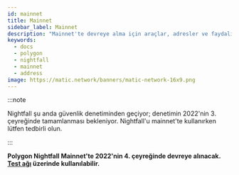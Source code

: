 ```yaml
---
id: mainnet
title: Mainnet
sidebar_label: Mainnet
description: "Mainnet'te devreye alma için araçlar, adresler ve faydalı bağlantılar."
keywords:
  - docs
  - polygon
  - nightfall
  - mainnet
  - address
image: https://matic.network/banners/matic-network-16x9.png
---
```


:::note

Nightfall şu anda güvenlik denetiminden geçiyor; denetimin 2022'nin 3. çeyreğinde tamamlanması bekleniyor. Nightfall'u mainnet'te kullanırken lütfen tedbirli olun.

:::


**Polygon Nightfall Mainnet'te 2022'nin 4. çeyreğinde devreye alınacak. [Test ağı](./testnet) üzerinde kullanılabilir.**

